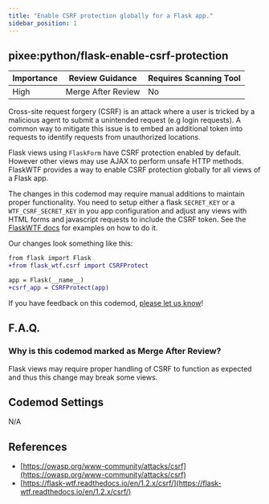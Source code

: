 ```yaml
---
title: "Enable CSRF protection globally for a Flask app."
sidebar_position: 1
---
```


## pixee:python/flask-enable-csrf-protection

| Importance | Review Guidance    | Requires Scanning Tool |
| ---------- | ------------------ | ---------------------- |
| High       | Merge After Review | No                     |

Cross-site request forgery (CSRF) is an attack where a user is tricked by a malicious agent to submit a unintended request (e.g login requests). A common way to mitigate this issue is to embed an additional token into requests to identify requests from unauthorized locations.

Flask views using `FlaskForm` have CSRF protection enabled by default. However other views may use AJAX to perform unsafe HTTP methods. FlaskWTF provides a way to enable CSRF protection globally for all views of a Flask app.

The changes in this codemod may require manual additions to maintain proper functionality. You need to setup either a flask `SECRET_KEY` or a `WTF_CSRF_SECRET_KEY` in you app configuration and adjust any views with HTML forms and javascript requests to include the CSRF token. See the [FlaskWTF docs](https://flask-wtf.readthedocs.io/en/1.2.x/csrf/) for examples on how to do it.

Our changes look something like this:

```diff
from flask import Flask
+from flask_wtf.csrf import CSRFProtect

app = Flask(__name__)
+csrf_app = CSRFProtect(app)
```

If you have feedback on this codemod, [please let us know](mailto:feedback@pixee.ai)!

## F.A.Q.

### Why is this codemod marked as Merge After Review?

Flask views may require proper handling of CSRF to function as expected and thus this change may break some views.

## Codemod Settings

N/A

## References

- [https://owasp.org/www-community/attacks/csrf](https://owasp.org/www-community/attacks/csrf)
- [https://flask-wtf.readthedocs.io/en/1.2.x/csrf/](https://flask-wtf.readthedocs.io/en/1.2.x/csrf/)
